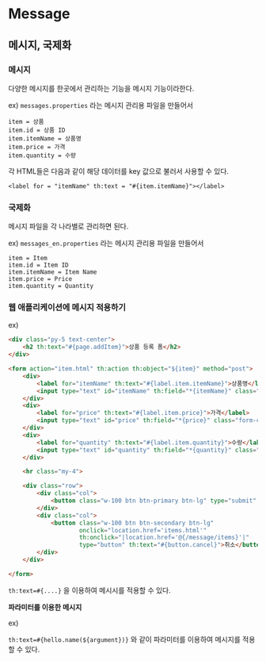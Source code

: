 # Message



## 메시지, 국제화

### 메시지

다양한 메시지를 한곳에서 관리하는 기능을 메시지 기능이라한다.

ex) `messages.properties` 라는 메시지 관리용 파일을 만들어서

~~~properties
item = 상품
item.id = 상품 ID
item.itemName = 상품명
item.price = 가격
item.quantity = 수량
~~~

각 HTML들은 다음과 같이 해당 데이터를 key 값으로 불러서 사용할 수 있다.

`<label for = "itemName" th:text = "#{item.itemName}"></label>`



### 국제화

메시지 파일을 각 나라별로 관리하면 된다.

ex) `messages_en.properties` 라는 메시지 관리용 파일을 만들어서

~~~properties
item = Item
item.id = Item ID
item.itemName = Item Name
item.price = Price
item.quantity = Quantity
~~~



### 웹 애플리케이션에 메시지 적용하기

ex)

```html
<div class="py-5 text-center">
    <h2 th:text="#{page.addItem}">상품 등록 폼</h2>
</div>

<form action="item.html" th:action th:object="${item}" method="post">
    <div>
        <label for="itemName" th:text="#{label.item.itemName}">상품명</label>
        <input type="text" id="itemName" th:field="*{itemName}" class="form-control" placeholder="이름을 입력하세요">
    </div>
    <div>
        <label for="price" th:text="#{label.item.price}">가격</label>
        <input type="text" id="price" th:field="*{price}" class="form-control" placeholder="가격을 입력하세요">
    </div>
    <div>
        <label for="quantity" th:text="#{label.item.quantity}">수량</label>
        <input type="text" id="quantity" th:field="*{quantity}" class="form-control" placeholder="수량을 입력하세요">
    </div>

    <hr class="my-4">

    <div class="row">
        <div class="col">
            <button class="w-100 btn btn-primary btn-lg" type="submit" th:text="#{button.save}">상품 등록</button>
        </div>
        <div class="col">
            <button class="w-100 btn btn-secondary btn-lg"
                    onclick="location.href='items.html'"
                    th:onclick="|location.href='@{/message/items}'|"
                    type="button" th:text="#{button.cancel}">취소</button>
        </div>
    </div>

</form>
```

`th:text=#{....}` 을 이용하여 메시시를 적용할 수 있다.

**파라미터를 이용한 메시지**

ex)

`th:text=#{hello.name(${argument})}`  와 같이 파라미터를 이용하여 메시지를 적용할 수 있다.
